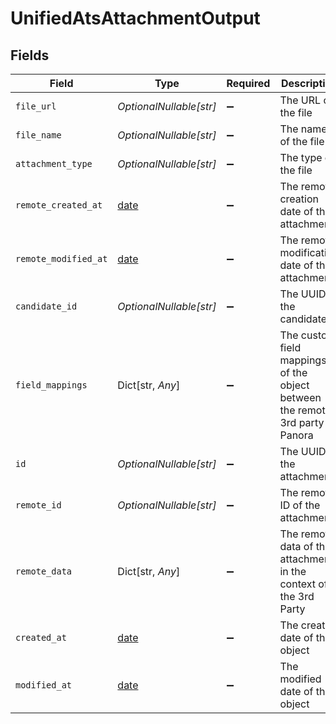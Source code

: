 # UnifiedAtsAttachmentOutput


## Fields

| Field                                                                         | Type                                                                          | Required                                                                      | Description                                                                   | Example                                                                       |
| ----------------------------------------------------------------------------- | ----------------------------------------------------------------------------- | ----------------------------------------------------------------------------- | ----------------------------------------------------------------------------- | ----------------------------------------------------------------------------- |
| `file_url`                                                                    | *OptionalNullable[str]*                                                       | :heavy_minus_sign:                                                            | The URL of the file                                                           | https://example.com/file.pdf                                                  |
| `file_name`                                                                   | *OptionalNullable[str]*                                                       | :heavy_minus_sign:                                                            | The name of the file                                                          | file.pdf                                                                      |
| `attachment_type`                                                             | *OptionalNullable[str]*                                                       | :heavy_minus_sign:                                                            | The type of the file                                                          | RESUME                                                                        |
| `remote_created_at`                                                           | [date](https://docs.python.org/3/library/datetime.html#date-objects)          | :heavy_minus_sign:                                                            | The remote creation date of the attachment                                    | 2024-10-01T12:00:00Z                                                          |
| `remote_modified_at`                                                          | [date](https://docs.python.org/3/library/datetime.html#date-objects)          | :heavy_minus_sign:                                                            | The remote modification date of the attachment                                | 2024-10-01T12:00:00Z                                                          |
| `candidate_id`                                                                | *OptionalNullable[str]*                                                       | :heavy_minus_sign:                                                            | The UUID of the candidate                                                     | 801f9ede-c698-4e66-a7fc-48d19eebaa4f                                          |
| `field_mappings`                                                              | Dict[str, *Any*]                                                              | :heavy_minus_sign:                                                            | The custom field mappings of the object between the remote 3rd party & Panora | {<br/>"fav_dish": "broccoli",<br/>"fav_color": "red"<br/>}                    |
| `id`                                                                          | *OptionalNullable[str]*                                                       | :heavy_minus_sign:                                                            | The UUID of the attachment                                                    | 801f9ede-c698-4e66-a7fc-48d19eebaa4f                                          |
| `remote_id`                                                                   | *OptionalNullable[str]*                                                       | :heavy_minus_sign:                                                            | The remote ID of the attachment                                               | 801f9ede-c698-4e66-a7fc-48d19eebaa4f                                          |
| `remote_data`                                                                 | Dict[str, *Any*]                                                              | :heavy_minus_sign:                                                            | The remote data of the attachment in the context of the 3rd Party             | {<br/>"fav_dish": "broccoli",<br/>"fav_color": "red"<br/>}                    |
| `created_at`                                                                  | [date](https://docs.python.org/3/library/datetime.html#date-objects)          | :heavy_minus_sign:                                                            | The created date of the object                                                | 2024-10-01T12:00:00Z                                                          |
| `modified_at`                                                                 | [date](https://docs.python.org/3/library/datetime.html#date-objects)          | :heavy_minus_sign:                                                            | The modified date of the object                                               | 2024-10-01T12:00:00Z                                                          |